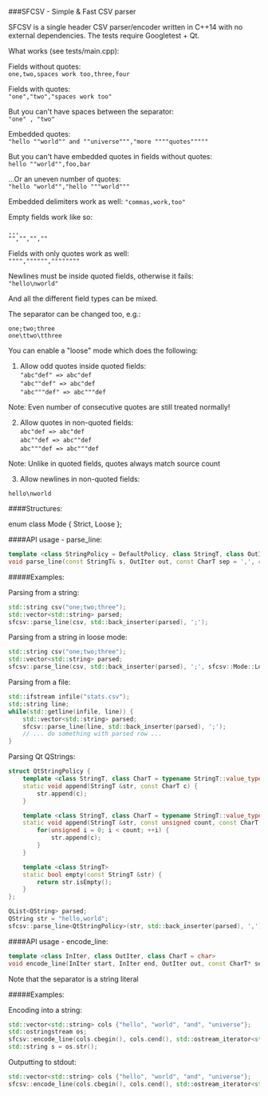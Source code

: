 ###SFCSV - Simple & Fast CSV parser

SFCSV is a single header CSV parser/encoder written in C++14
with no external dependencies. The tests require Googletest + Qt.

What works (see tests/main.cpp):

Fields without quotes:  
```one,two,spaces work too,three,four```

Fields with quotes:  
```"one","two","spaces work too"```

But you can't have spaces between the separator:  
```"one" , "two"```

Embedded quotes:  
```"hello ""world"" and ""universe""","more """"quotes"""""```

But you can't have embedded quotes in fields without quotes:  
```hello ""world"",foo,bar```

...Or an uneven number of quotes:  
```"hello "world"","hello """world"""```

Embedded delimiters work as well:
`"commas,work,too"`

Empty fields work like so:  
```
,,,  
"","","",""
```

Fields with only quotes work as well:  
`"""","""""",""""""""`

Newlines must be inside quoted fields, otherwise it fails:  
`"hello\nworld"`

And all the different field types can be mixed.

The separator can be changed too, e.g.:  
```
one;two;three  
one\ttwo\tthree
```

You can enable a "loose" mode which does the following:

1) Allow odd quotes inside quoted fields:  
`"abc"def" => abc"def`  
`"abc""def" => abc"def`  
`"abc"""def" => abc"""def` 

Note: Even number of consecutive quotes are still treated normally!

2) Allow quotes in non-quoted fields:  
`abc"def => abc"def`  
`abc""def => abc""def`  
`abc"""def => abc"""def`  

Note: Unlike in quoted fields, quotes always match source count 

3) Allow newlines in non-quoted fields:

`hello\nworld`

####Structures:

enum class Mode {
    Strict,
    Loose
};

####API usage - parse_line:

```c++
template <class StringPolicy = DefaultPolicy, class StringT, class OutIter, class CharT = class StringT::value_type>
void parse_line(const StringT& s, OutIter out, const CharT sep = ',', const Mode mode = Mode::Strict);
```

#####Examples:

Parsing from a string:  
```c++
std::string csv("one;two;three");
std::vector<std::string> parsed;
sfcsv::parse_line(csv, std::back_inserter(parsed), ';');
```

Parsing from a string in loose mode:  
```c++
std::string csv("one;two;three");
std::vector<std::string> parsed;
sfcsv::parse_line(csv, std::back_inserter(parsed), ';', sfcsv::Mode::Loose);
```

Parsing from a file:  
```c++
std::ifstream infile("stats.csv");
std::string line;
while(std::getline(infile, line)) {
    std::vector<std::string> parsed;
    sfcsv::parse_line(line, std::back_inserter(parsed), ';');
    // ... do something with parsed row ...
}
```

Parsing Qt QStrings:
```c++
struct QtStringPolicy {
    template <class StringT, class CharT = typename StringT::value_type>
    static void append(StringT &str, const CharT c) {
        str.append(c);
    }

    template <class StringT, class CharT = typename StringT::value_type>
    static void append(StringT &str, const unsigned count, const CharT c) {
        for(unsigned i = 0; i < count; ++i) {
            str.append(c);
        }
    }

    template <class StringT>
    static bool empty(const StringT &str) {
        return str.isEmpty();
    }
};

QList<QString> parsed;
QString str = "hello,world";
sfcsv::parse_line<QtStringPolicy>(str, std::back_inserter(parsed), ',');
```

####API usage - encode_line:

```c++
template <class InIter, class OutIter, class CharT = char>
void encode_line(InIter start, InIter end, OutIter out, const CharT* sep = ",");
```

Note that the separator is a string literal

#####Examples:

Encoding into a string:  
```c++
std::vector<std::string> cols {"hello", "world", "and", "universe"};
std::ostringstream os;
sfcsv::encode_line(cols.cbegin(), cols.cend(), std::ostream_iterator<std::string>(os), ";");
std::string s = os.str();
```

Outputting to stdout:  
```c++
std::vector<std::string> cols {"hello", "world", "and", "universe"};
sfcsv::encode_line(cols.cbegin(), cols.cend(), std::ostream_iterator<std::string>(std::cout), ";");
```
